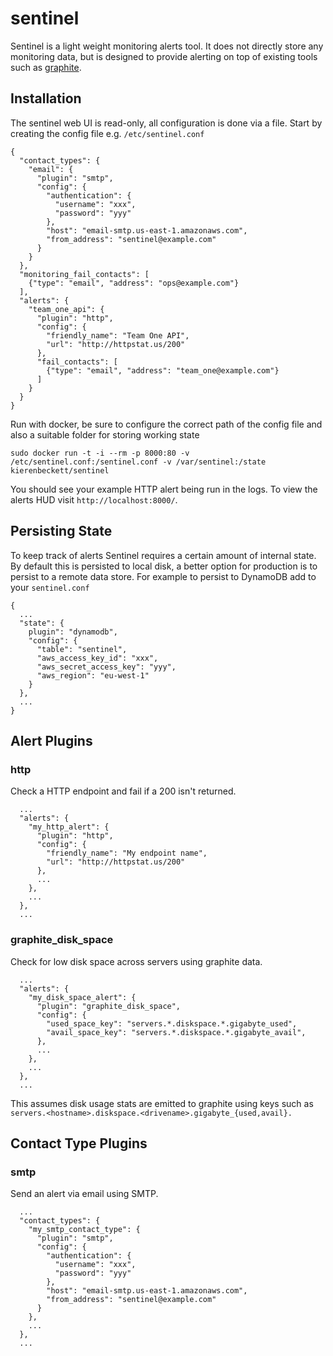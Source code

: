 sentinel
========

Sentinel is a light weight monitoring alerts tool.  It does not directly store any monitoring data, but is designed to provide alerting on top of existing tools such as [graphite](http://graphiteapp.org/).

Installation
------------

The sentinel web UI is read-only, all configuration is done via a file.  Start by creating the config file e.g. `/etc/sentinel.conf`

```
{
  "contact_types": {
    "email": {
      "plugin": "smtp",
      "config": {
        "authentication": {
          "username": "xxx",
          "password": "yyy"
        },
        "host": "email-smtp.us-east-1.amazonaws.com",
        "from_address": "sentinel@example.com"
      }
    }
  },
  "monitoring_fail_contacts": [
    {"type": "email", "address": "ops@example.com"}
  ],
  "alerts": {
    "team_one_api": {
      "plugin": "http",
      "config": {
        "friendly_name": "Team One API",
        "url": "http://httpstat.us/200"
      },
      "fail_contacts": [
        {"type": "email", "address": "team_one@example.com"}
      ]
    }
  }
}
```

Run with docker, be sure to configure the correct path of the config file and also a suitable folder for storing working state

```
sudo docker run -t -i --rm -p 8000:80 -v /etc/sentinel.conf:/sentinel.conf -v /var/sentinel:/state kierenbeckett/sentinel
```

You should see your example HTTP alert being run in the logs.  To view the alerts HUD visit `http://localhost:8000/`.

Persisting State
----------------

To keep track of alerts Sentinel requires a certain amount of internal state.  By default this is persisted to local disk, a better option for production is to persist to a remote data store.  For example to persist to DynamoDB add to your `sentinel.conf`

```
{
  ...
  "state": {
    plugin": "dynamodb",
    "config": {
      "table": "sentinel",
      "aws_access_key_id": "xxx",
      "aws_secret_access_key": "yyy",
      "aws_region": "eu-west-1"
    }
  },
  ...
}
```

Alert Plugins
-------------

### http

Check a HTTP endpoint and fail if a 200 isn't returned.

```
  ...
  "alerts": {
    "my_http_alert": {
      "plugin": "http",
      "config": {
        "friendly_name": "My endpoint name",
        "url": "http://httpstat.us/200"
      },
      ...
    },
    ...
  },
  ...
```

### graphite_disk_space

Check for low disk space across servers using graphite data.

```
  ...
  "alerts": {
    "my_disk_space_alert": {
      "plugin": "graphite_disk_space",
      "config": {
        "used_space_key": "servers.*.diskspace.*.gigabyte_used",
        "avail_space_key": "servers.*.diskspace.*.gigabyte_avail",
      },
      ...
    },
    ...
  },
  ...
```

This assumes disk usage stats are emitted to graphite using keys such as `servers.<hostname>.diskspace.<drivename>.gigabyte_{used,avail}.`

Contact Type Plugins
--------------------

### smtp

Send an alert via email using SMTP.

```
  ...
  "contact_types": {
    "my_smtp_contact_type": {
      "plugin": "smtp",
      "config": {
        "authentication": {
          "username": "xxx",
          "password": "yyy"
        },
        "host": "email-smtp.us-east-1.amazonaws.com",
        "from_address": "sentinel@example.com"
      }
    },
    ...
  },
  ...
```

